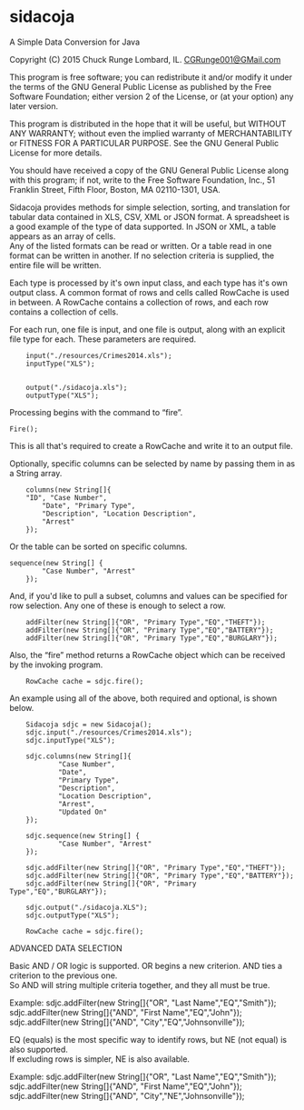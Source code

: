 # sidacoja
A Simple Data Conversion for Java

Copyright (C) 2015  Chuck Runge
Lombard, IL.
CGRunge001@GMail.com

This program is free software; you can redistribute it and/or modify it under the terms of the GNU General Public License as published by the Free Software Foundation; either version 2 of the License, or (at your option) any later version.

This program is distributed in the hope that it will be useful, but WITHOUT ANY WARRANTY; without even the implied warranty of MERCHANTABILITY or FITNESS FOR A PARTICULAR PURPOSE.  See the GNU General Public License for more details.

You should have received a copy of the GNU General Public License along with this program; if not, write to the Free Software Foundation, Inc., 51 Franklin Street, Fifth Floor, Boston, MA  02110-1301, USA. 


Sidacoja provides methods for simple selection, sorting, and translation for tabular data contained in XLS, CSV, XML or JSON format.  A spreadsheet is a good example of the type of data supported.  In JSON or XML, a table appears as an array of cells.  
Any of the listed formats can be read or written.  Or a table read in one format can be written in another.  If no selection criteria is supplied, the entire file will be written. 

Each type is processed by it's own input class, and each type has it's own output class.  A common format of rows and cells called RowCache is used in between.  A RowCache contains a collection of rows, and each row contains a collection of cells.

For each run, one file is input, and one file is output, along with an explicit file type for each.  These parameters are required.

    	input("./resources/Crimes2014.xls"); 
    	inputType("XLS");


    	output("./sidacoja.xls");
    	outputType("XLS");

Processing begins with the command to “fire”.

	Fire();

This is all that's required to create a RowCache and write it to an output file.

Optionally, specific columns can be selected by name by passing them in as a String array.

    	columns(new String[]{
		"ID", "Case Number",	
    		"Date", "Primary Type",	
    		"Description", "Location Description",	
    		"Arrest"
    	});

Or the table can be sorted on specific columns.   

	sequence(new String[] {
    		"Case Number", "Arrest"
    	});

And, if you'd like to pull a subset, columns and values can be specified for row selection.  Any one of these is enough to select a row.

    	addFilter(new String[]{"OR", "Primary Type","EQ","THEFT"});
    	addFilter(new String[]{"OR", "Primary Type","EQ","BATTERY"});
    	addFilter(new String[]{"OR", "Primary Type","EQ","BURGLARY"});

Also, the “fire” method returns a RowCache object which can be received by the invoking program.

    	RowCache cache = sdjc.fire();


An example using all of the above, both required and optional, is shown below.

    	Sidacoja sdjc = new Sidacoja();
    	sdjc.input("./resources/Crimes2014.xls"); 
    	sdjc.inputType("XLS");

    	sdjc.columns(new String[]{
    			"Case Number",	
    			"Date",	
    			"Primary Type",	
    			"Description",	
    			"Location Description",	
    			"Arrest",	
    			"Updated On"
    	});

    	sdjc.sequence(new String[] {
    			"Case Number", "Arrest"
    	});
    	
    	sdjc.addFilter(new String[]{"OR", "Primary Type","EQ","THEFT"});
    	sdjc.addFilter(new String[]{"OR", "Primary Type","EQ","BATTERY"});
    	sdjc.addFilter(new String[]{"OR", "Primary Type","EQ","BURGLARY"});
    	
    	sdjc.output("./sidacoja.XLS");
    	sdjc.outputType("XLS");
    	
    	RowCache cache = sdjc.fire();

		
ADVANCED DATA SELECTION

Basic AND / OR logic is supported.  OR begins a new criterion.  AND ties a criterion to the previous one.  
So AND will string multiple criteria together, and they all must be true.

Example:
    	sdjc.addFilter(new String[]{"OR", "Last Name","EQ","Smith"});
    	sdjc.addFilter(new String[]{"AND", "First Name","EQ","John"});
    	sdjc.addFilter(new String[]{"AND", "City","EQ","Johnsonville"});

EQ (equals) is the most specific way to identify rows, but NE (not equal) is also supported.  
If excluding rows is simpler, NE is also available.

Example:
    	sdjc.addFilter(new String[]{"OR", "Last Name","EQ","Smith"});
    	sdjc.addFilter(new String[]{"AND", "First Name","EQ","John"});
    	sdjc.addFilter(new String[]{"AND", "City","NE","Johnsonville"});
